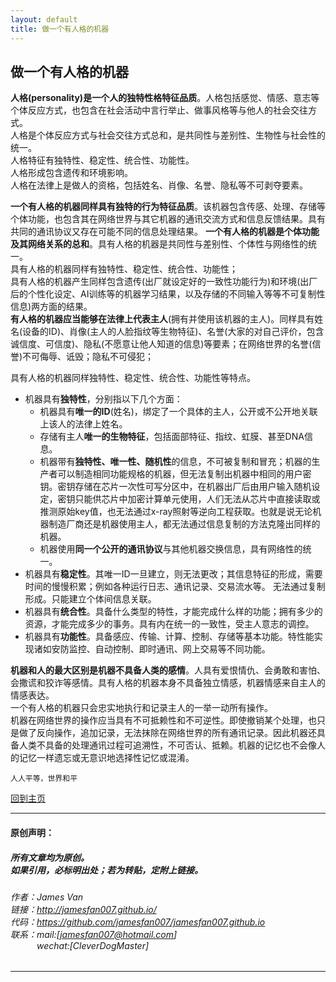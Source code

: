 ```yaml
---
layout: default
title: 做一个有人格的机器
---
```


## 做一个有人格的机器
**人格(personality)是一个人的独特性格特征品质**。人格包括感觉、情感、意志等个体反应方式，也包含在社会活动中言行举止、做事风格等与他人的社会交往方式。  
人格是个体反应方式与社会交往方式总和，是共同性与差别性、生物性与社会性的统一。  
人格特征有独特性、稳定性、统合性、功能性。  
人格形成包含遗传和环境影响。  
人格在法律上是做人的资格，包括姓名、肖像、名誉、隐私等不可剥夺要素。  

**一个有人格的机器同样具有独特的行为特征品质**。该机器包含传感、处理、存储等个体功能，也包含其在网络世界与其它机器的通讯交流方式和信息反馈结果。具有共同的通讯协议又存在可能不同的信息处理结果。 **一个有人格的机器是个体功能及其网络关系的总和**。具有人格的机器是共同性与差别性、个体性与网络性的统一。  
具有人格的机器同样有独特性、稳定性、统合性、功能性；  
具有人格的机器产生同样包含遗传(出厂就设定好的一致性功能行为)和环境(出厂后的个性化设定、AI训练等的机器学习结果，以及存储的不同输入等等不可复制性信息)两方面的结果。  
**有人格的机器应当能够在法律上代表主人**(拥有并使用该机器的主人)。同样具有姓名(设备的ID)、肖像(主人的人脸指纹等生物特征)、名誉(大家的对自己评价，包含诚信度、可信度)、隐私(不愿意让他人知道的信息)等要素；在网络世界的名誉(信誉)不可侮辱、诋毁；隐私不可侵犯；   

具有人格的机器同样独特性、稳定性、统合性、功能性等特点。  
- 机器具有**独特性**，分别指以下几个方面：  
  - 机器具有**唯一的ID**(姓名)，绑定了一个具体的主人，公开或不公开地关联上该人的法律上姓名。  
  - 存储有主人**唯一的生物特征**，包括面部特征、指纹、虹膜、甚至DNA信息。  
  - 机器带有**独特性、唯一性、随机性**的信息，不可被复制和冒充；机器的生产者可以制造相同功能规格的机器，但无法复制出机器中相同的用户密钥。密钥存储在芯片一次性可写分区中，在机器出厂后由用户输入随机设定，密钥只能供芯片中加密计算单元使用，人们无法从芯片中直接读取或推测原始key值，也无法通过x-ray照射等逆向工程获取。也就是说无论机器制造厂商还是机器使用主人，都无法通过信息复制的方法克隆出同样的机器。  
  - 机器使用**同一个公开的通讯协议**与其他机器交换信息，具有网络性的统一。  
- 机器具有**稳定性**。其唯一ID一旦建立，则无法更改；其信息特征的形成，需要时间的慢慢积累；例如各种运行日志、通讯记录、交易流水等。 无法通过复制形成。只能建立个体间信息关联。  
- 机器具有**统合性**。具备什么类型的特性，才能完成什么样的功能；拥有多少的资源，才能完成多少的事务。具有内在统一的一致性，受主人意志的调控。  
- 机器具有**功能性**。具备感应、传输、计算、控制、存储等基本功能。特性能实现诸如安防监控、自动控制、即时通讯、网上交易等不同功能。  

**机器和人的最大区别是机器不具备人类的感情**。人具有爱恨情仇、会勇敢和害怕、会撒谎和狡诈等感情。具有人格的机器本身不具备独立情感，机器情感来自主人的情感表达。  
一个有人格的机器只会忠实地执行和记录主人的一举一动所有操作。  
机器在网络世界的操作应当具有不可抵赖性和不可逆性。即使撤销某个处理，也只是做了反向操作，追加记录，无法抹除在网络世界的所有通讯记录。因此机器还具备人类不具备的处理通讯过程可追溯性，不可否认、抵赖。机器的记忆也不会像人的记忆一样遗忘或无意识地选择性记忆或混淆。  



```
人人平等，世界和平
```

[回到主页](http://jamesfan007.github.io/)

---

#### 原创声明：

##### 所有文章均为原创。 <br/> 如果引用，必标明出处；若为转贴，定附上链接。

###### 作者：James Van <br/> 链接：http://jamesfan007.github.io/ <br/> 代码：https://github.com/jamesfan007/jamesfan007.github.io <br/> 联系：mail:[jamesfan007@hotmail.com]  <br/> &emsp;&emsp;&emsp;wechat:[CleverDogMaster]

---
